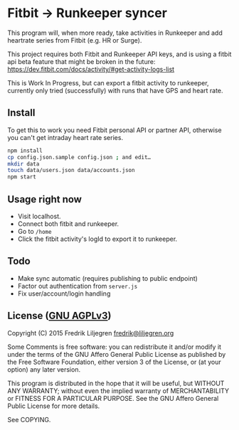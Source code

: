 Fitbit → Runkeeper syncer
==========================

This program will, when more ready, take activities in Runkeeper and add heartrate series from
Fitbit (e.g. HR or Surge).

This project requires both Fitbit and Runkeeper API keys, and is using a fitbit
api beta feature that might be broken in the future:
https://dev.fitbit.com/docs/activity/#get-activity-logs-list

This is Work In Progress, but can export a fitbit activity to runkeeper,
currently only tried (successfully) with runs that have GPS and heart rate.


Install
-------

To get this to work you need Fitbit personal API or partner API, otherwise you can't get intraday
heart rate series.

```bash
npm install
cp config.json.sample config.json ; and edit…
mkdir data
touch data/users.json data/accounts.json
npm start
```


Usage right now
---------------

* Visit localhost.
* Connect both fitbit and runkeeper.
* Go to `/home`
* Click the fitbit activity's logId to export it to runkeeper.


Todo
----

* Make sync automatic (requires publishing to public endpoint)
* Factor out authentication from `server.js`
* Fix user/account/login handling


License ([GNU AGPLv3](http://www.gnu.org/licenses/agpl-3.0.html))
-----------------------------------------------------------------

Copyright (C) 2015 Fredrik Liljegren <fredrik@liljegren.org>

Some Comments is free software: you can redistribute it and/or modify it under the terms of the GNU
Affero General Public License as published by the Free Software Foundation, either version 3 of the
License, or (at your option) any later version.

This program is distributed in the hope that it will be useful, but WITHOUT ANY WARRANTY; without
even the implied warranty of MERCHANTABILITY or FITNESS FOR A PARTICULAR PURPOSE. See the GNU
Affero General Public License for more details.

See COPYING.
